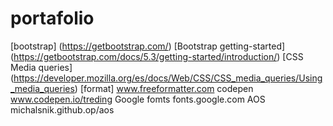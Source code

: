 ﻿# portafolio
[bootstrap] (https://getbootstrap.com/)
[Bootstrap getting-started] (https://getbootstrap.com/docs/5.3/getting-started/introduction/)
[CSS Media queries] (https://developer.mozilla.org/es/docs/Web/CSS/CSS_media_queries/Using_media_queries)
[format] www.freeformatter.com
codepen www.codepen.io/treding
Google fomts fonts.google.com
AOS michalsnik.github.op/aos

 
